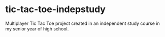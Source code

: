 # tic-tac-toe-indepstudy
Multiplayer Tic Tac Toe project created in an independent study course in my senior year of high school. 
